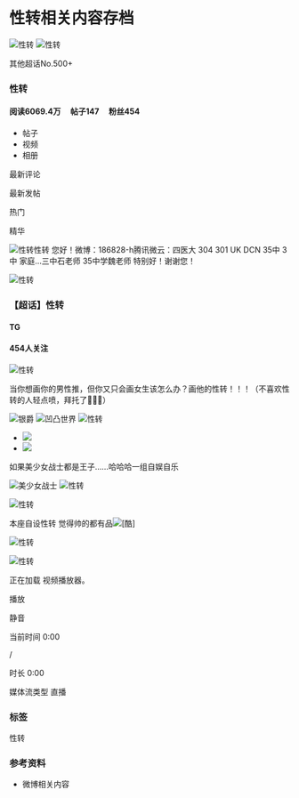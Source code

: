 # 性转相关内容存档

![性转](https://wx2.sinaimg.cn/thumb180/0083xopMly8gua7ctaq4mj60hn0hnmy402.jpg)
![性转](https://wx2.sinaimg.cn/thumb180/0083xopMly8gua7ctaq4mj60hn0hnmy402.jpg)

其他超话No.500+

### 性转

#### 阅读6069.4万 　帖子147 　粉丝454

- 帖子
- 视频
- 相册

最新评论

最新发帖

热门

精华

![性转](https://n.sinaimg.cn/photo/5213b46e/20180926/timeline_card_small_super_default.png)性转 您好！微博：186828-h腾讯微云：四医大 304 301 UK DCN 35中 3中 家庭…三中石老师 35中学魏老师 特别好！谢谢您！

![性转](https://wx2.sinaimg.cn/thumbnail/0083xopMly8gua7ctaq4mj60hn0hnmy402.jpg)

### 【超话】性转

#### TG

#### 454人关注

![性转](https://wx1.sinaimg.cn/orj360/008vXfUMgy1hrwpoljw26j320j2wxu0y.jpg)

当你想画你的男性推，但你又只会画女生该怎么办？画他的性转！！！（不喜欢性转的人轻点喷，拜托了🙏🙏🙏）

![银爵](https://n.sinaimg.cn/photo/5213b46e/20180926/timeline_card_small_super_default.png)
![凹凸世界](https://n.sinaimg.cn/photo/5213b46e/20180926/timeline_card_small_super_default.png)
![性转](https://n.sinaimg.cn/photo/5213b46e/20180926/timeline_card_small_super_default.png)

- ![](https://wx2.sinaimg.cn/orj360/008vXfUMgy1hriak9mpmqj31x92t6npd.jpg)
- ![](https://wx1.sinaimg.cn/orj360/008vXfUMgy1hriakc5b05j31ki2q7hdt.jpg)

如果美少女战士都是王子……哈哈哈一组自娱自乐

![美少女战士](https://n.sinaimg.cn/photo/5213b46e/20180926/timeline_card_small_super_default.png)
![性转](https://n.sinaimg.cn/photo/5213b46e/20180926/timeline_card_small_super_default.png)

![性转](https://wx3.sinaimg.cn/orj360/006wHQMdgy1hemfybh1u7j30u01a37e5.jpg)

本座自设性转 觉得帅的都有品![[酷]](https://h5.sinaimg.cn/m/emoticon/icon/default/d_ku-774d16f5ce.png)

![性转](https://m.weibo.cn/p/index?extparam=%E6%80%A7%E8%BD%AC&containerid=1008080ef6da05431b8cf73b15d34a2ec5357e&luicode=10000011&lfid=1008080ef6da05431b8cf73b15d34a2ec5357e)

![性转](https://wx2.sinaimg.cn/orj360/007VjuQHly1hbxhvlk23qj30u00xe0wp.jpg)

正在加载 视频播放器。

播放

静音

当前时间 0:00

/

时长 0:00

媒体流类型 直播

### 标签
性转

### 参考资料
- 微博相关内容